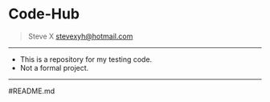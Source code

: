 # Code-Hub
> Steve X
> stevexyh@hotmail.com
---
- This is a repository for my testing code.
- Not a formal project.
---
#README.md
